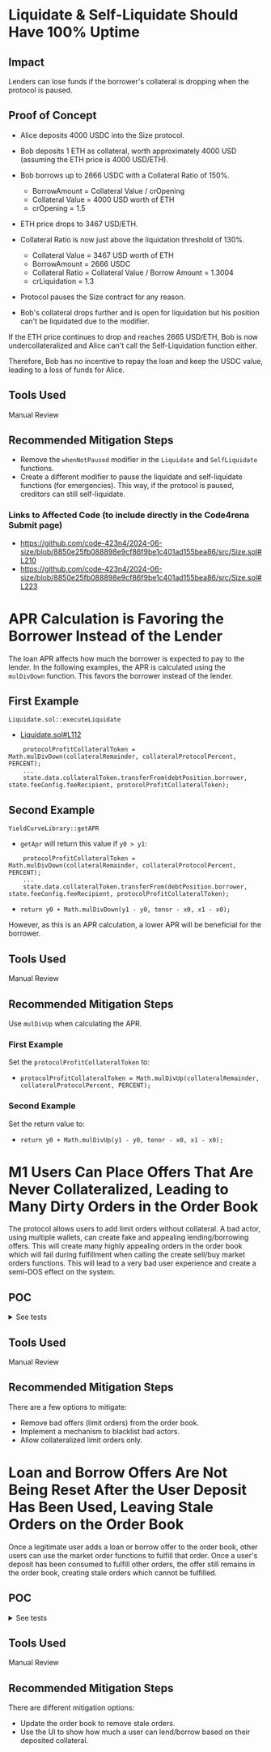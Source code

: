 # Liquidate & Self-Liquidate Should Have 100% Uptime

## Impact
Lenders can lose funds if the borrower's collateral is dropping when the protocol is paused.

## Proof of Concept

* Alice deposits 4000 USDC into the Size protocol.
* Bob deposits 1 ETH as collateral, worth approximately 4000 USD (assuming the ETH price is 4000 USD/ETH).
* Bob borrows up to 2666 USDC with a Collateral Ratio of 150%.
    * BorrowAmount = Collateral Value / crOpening
    * Collateral Value = 4000 USD worth of ETH
    * crOpening = 1.5

* ETH price drops to 3467 USD/ETH.
* Collateral Ratio is now just above the liquidation threshold of 130%.
    * Collateral Value = 3467 USD worth of ETH
    * BorrowAmount = 2666 USDC
    * Collateral Ratio = Collateral Value / Borrow Amount = 1.3004
    * crLiquidation = 1.3

* Protocol pauses the Size contract for any reason.
* Bob's collateral drops further and is open for liquidation but his position can't be liquidated due to the modifier.

If the ETH price continues to drop and reaches 2665 USD/ETH, Bob is now undercollateralized and Alice can't call the Self-Liquidation function either.

Therefore, Bob has no incentive to repay the loan and keep the USDC value, leading to a loss of funds for Alice.

## Tools Used

Manual Review

## Recommended Mitigation Steps

* Remove the `whenNotPaused` modifier in the `Liquidate` and `SelfLiquidate` functions.
* Create a different modifier to pause the liquidate and self-liquidate functions (for emergencies). This way, if the protocol is paused, creditors can still self-liquidate.

### Links to Affected Code (to include directly in the Code4rena Submit page)
* https://github.com/code-423n4/2024-06-size/blob/8850e25fb088898e9cf86f9be1c401ad155bea86/src/Size.sol#L210
* https://github.com/code-423n4/2024-06-size/blob/8850e25fb088898e9cf86f9be1c401ad155bea86/src/Size.sol#L223





# APR Calculation is Favoring the Borrower Instead of the Lender

The loan APR affects how much the borrower is expected to pay to the lender. In the following examples, the APR is calculated using the `mulDivDown` function. This favors the borrower instead of the lender.

## First Example
`Liquidate.sol::executeLiquidate`
- [Liquidate.sol#L112](https://github.com/code-423n4/2024-06-size/blob/8850e25fb088898e9cf86f9be1c401ad155bea86/src/libraries/actions/Liquidate.sol#L112)

```solidity
    protocolProfitCollateralToken = Math.mulDivDown(collateralRemainder, collateralProtocolPercent, PERCENT);
    ...
    state.data.collateralToken.transferFrom(debtPosition.borrower, state.feeConfig.feeRecipient, protocolProfitCollateralToken);
```

## Second Example
`YieldCurveLibrary::getAPR`
- `getApr` will return this value if `y0 > y1`:
```solidity
    protocolProfitCollateralToken = Math.mulDivDown(collateralRemainder, collateralProtocolPercent, PERCENT);
    ...
    state.data.collateralToken.transferFrom(debtPosition.borrower, state.feeConfig.feeRecipient, protocolProfitCollateralToken);
```
- `return y0 + Math.mulDivDown(y1 - y0, tenor - x0, x1 - x0);`

However, as this is an APR calculation, a lower APR will be beneficial for the borrower.

## Tools Used
Manual Review

## Recommended Mitigation Steps
Use `mulDivUp` when calculating the APR.

### First Example
Set the `protocolProfitCollateralToken` to:
- `protocolProfitCollateralToken = Math.mulDivUp(collateralRemainder, collateralProtocolPercent, PERCENT);`

### Second Example
Set the return value to:
- `return y0 + Math.mulDivUp(y1 - y0, tenor - x0, x1 - x0);`





# M1 Users Can Place Offers That Are Never Collateralized, Leading to Many Dirty Orders in the Order Book
The protocol allows users to add limit orders without collateral. A bad actor, using multiple wallets, can create fake and appealing lending/borrowing offers. This will create many highly appealing orders in the order book which will fail during fulfillment when calling the create sell/buy market orders functions. This will lead to a very bad user experience and create a semi-DOS effect on the system.


## POC

<details><summary>  See tests </summary>
  
```solidity
function test_limit_order_not_backed_by_collateral_failing() public{
      
      _deposit(bob, weth, 100e18);
      _deposit(candy, weth, 100e18);
      console.log("Alice places an order in the order book. Uncollateralized.");
      _buyCreditLimit(alice, block.timestamp + 365 days, YieldCurveHelper.pointCurve(365 days, 0.03e18));


      uint256 amount = 100e6;
      uint256 tenor = 365 days;

      uint256 futureValue = Math.mulDivUp(amount, (PERCENT + 0.03e18), PERCENT);


      bool result = false;
      console.log("Bob tries to fulfill Alice's order, operation fails dues to lack of deposit from Alice.");
      vm.prank(bob);
      try size.sellCreditMarket(
         SellCreditMarketParams({
               lender: alice,
               creditPositionId: RESERVED_ID,
               amount: amount,
               tenor: tenor,
               deadline: block.timestamp,
               maxAPR: type(uint256).max,
               exactAmountIn: false
         })
      ){
         result=true;
      }
      catch{
         result=false;
      }
      assertEq(result,false);

      console.log("Candy tries to fulfill the order. fails as well. ");
      vm.prank(candy);
      try size.sellCreditMarket(
         SellCreditMarketParams({
               lender: alice,
               creditPositionId: RESERVED_ID,
               amount: amount,
               tenor: tenor,
               deadline: block.timestamp,
               maxAPR: type(uint256).max,
               exactAmountIn: false
         })
      ){
         result=true;
      }
      catch{
         result=false;
      }
      assertEq(result,false);



   }
```
</details>


## Tools Used

Manual Review

## Recommended Mitigation Steps
There are a few options to mitigate:
- Remove bad offers (limit orders) from the order book.
- Implement a mechanism to blacklist bad actors.
- Allow collateralized limit orders only.


# Loan and Borrow Offers Are Not Being Reset After the User Deposit Has Been Used, Leaving Stale Orders on the Order Book

Once a legitimate user adds a loan or borrow offer to the order book, other users can use the market order functions to fulfill that order. Once a user's deposit has been consumed to fulfill other orders, the offer still remains in the order book, creating stale orders which cannot be fulfilled.

## POC

<details><summary>  See tests </summary>

```solidity
 function test_orders_not_being_cleared_after_fulfillment_failing()public{
      _deposit(alice, usdc, 150e6);
      _deposit(bob, weth, 200e18);
      _deposit(candy, weth, 200e18);

      assertEq(_state().alice.user.loanOffer.isNull(),true);

      console.log("Alice places a lending offer in the order book.");
      _buyCreditLimit(alice, block.timestamp + 365 days, YieldCurveHelper.pointCurve(365 days, 0.03e18));
      
      assertEq(_state().alice.user.loanOffer.isNull(),false);

      uint256 amount = 100e6;
      uint256 tenor = 365 days;

      uint256 futureValue = Math.mulDivUp(amount, (PERCENT + 0.03e18), PERCENT);

      bool result = false;
      console.log("Bob tries to fulfill Alice's order, operation should complete successfully");
      vm.prank(bob);
      try size.sellCreditMarket(
         SellCreditMarketParams({
               lender: alice,
               creditPositionId: RESERVED_ID,
               amount: amount,
               tenor: tenor,
               deadline: block.timestamp,
               maxAPR: type(uint256).max,
               exactAmountIn: false
         })
      ){
         result=true;
      }
      catch Error(string memory reason){
         console.log(reason);
         result=false;
      }
      assertEq(result,true);
      console.log("Order is still in Alice's state reflecting in the order book");
      assertEq(_state().alice.user.loanOffer.isNull(),false);


      console.log("Candy tries to fulfill Alice's order as he sees it in the order book. Operation should fail with insufficient amount error");
      vm.prank(candy);
      try size.sellCreditMarket(
         SellCreditMarketParams({
               lender: alice,
               creditPositionId: RESERVED_ID,
               amount: amount,
               tenor: tenor,
               deadline: block.timestamp,
               maxAPR: type(uint256).max,
               exactAmountIn: false
         })
      ){
         result=true;
      }
      catch Error(string memory reason){
         console.log(reason);
         result=false;
      }
      assertEq(result,false);



   }
```
</details>

## Tools Used

Manual Review

## Recommended Mitigation Steps
There are different mitigation options:
- Update the order book to remove stale orders.
- Use the UI to show how much a user can lend/borrow based on their deposited collateral.





















